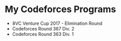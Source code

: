 # My Codeforces Programs #
  
  * 8VC Venture Cup 2017 - Elimination Round
  * Codeforces Round 367 Div. 2
  * Codeforces Round 363 Div. 1

